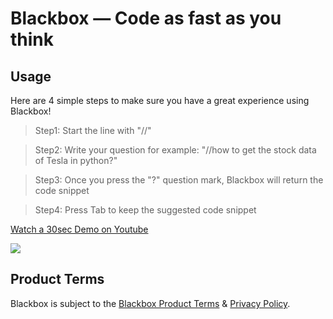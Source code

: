 # Blackbox — Code as fast as you think

## Usage
Here are 4 simple steps to make sure you have a great experience using Blackbox!

> Step1: Start the line with "//"

> Step2: Write your question for example: "//how to get the stock data of Tesla in python?"

> Step3: Once you press the "?" question mark, Blackbox will return the code snippet

> Step4: Press Tab to keep the suggested code snippet

[Watch a 30sec Demo on Youtube](https://www.youtube.com/watch?v=lTDtuJsA74s)

[![](https://storage.googleapis.com/aa32ad/bf9c2743-ee1a-4ec3-a4db-a0baf20ab765.png)](https://www.youtube.com/watch?v=lTDtuJsA74s)

## Product Terms

Blackbox is subject to the [Blackbox Product Terms](https://www.useblackbox.io/terms) & [Privacy Policy](https://www.useblackbox.io/privacy).